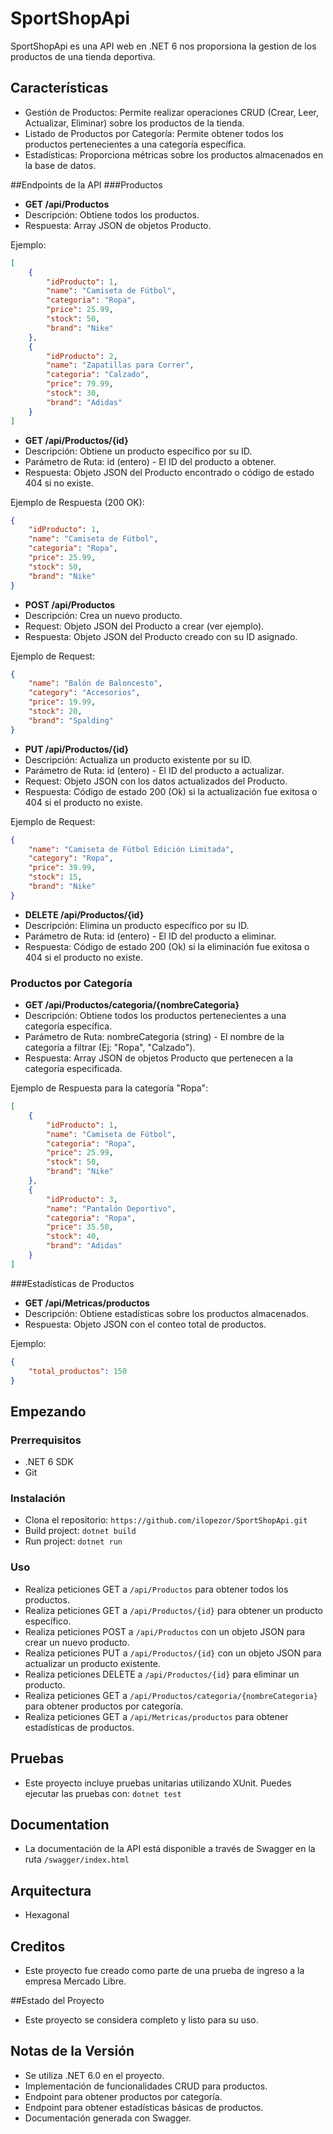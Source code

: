 # SportShopApi


SportShopApi es una API web en .NET 6 nos proporsiona la gestion de los productos de una tienda deportiva.

## Características

- Gestión de Productos: Permite realizar operaciones CRUD (Crear, Leer, Actualizar, Eliminar) sobre los productos de la tienda.
- Listado de Productos por Categoría: Permite obtener todos los productos pertenecientes a una categoría específica.
- Estadísticas: Proporciona métricas sobre los productos almacenados en la base de datos.

##Endpoints de la API
###Productos
 - **GET /api/Productos**
  - Descripción: Obtiene todos los productos.
  - Respuesta: Array JSON de objetos Producto.
  
Ejemplo:
```json
[
    {
        "idProducto": 1,
        "name": "Camiseta de Fútbol",
        "categoria": "Ropa",
        "price": 25.99,
        "stock": 50,
        "brand": "Nike"
    },
    {
        "idProducto": 2,
        "name": "Zapatillas para Correr",
        "categoria": "Calzado",
        "price": 79.99,
        "stock": 30,
        "brand": "Adidas"
    }
]
```

- **GET /api/Productos/{id}**
 - Descripción: Obtiene un producto específico por su ID.
 - Parámetro de Ruta: id (entero) - El ID del producto a obtener.
 - Respuesta: Objeto JSON del Producto encontrado o código de estado 404 si no existe.

Ejemplo de Respuesta (200 OK):
```json
{
    "idProducto": 1,
    "name": "Camiseta de Fútbol",
    "categoria": "Ropa",
    "price": 25.99,
    "stock": 50,
    "brand": "Nike"
}
```
- **POST /api/Productos**
 - Descripción: Crea un nuevo producto.
 - Request: Objeto JSON del Producto a crear (ver ejemplo).
 - Respuesta: Objeto JSON del Producto creado con su ID asignado.

Ejemplo de Request:
```json
{
    "name": "Balón de Baloncesto",
    "category": "Accesorios",
    "price": 19.99,
    "stock": 20,
    "brand": "Spalding"
}
```
- **PUT /api/Productos/{id}**
 - Descripción: Actualiza un producto existente por su ID.
 - Parámetro de Ruta: id (entero) - El ID del producto a actualizar.
 - Request: Objeto JSON con los datos actualizados del Producto.
 - Respuesta: Código de estado 200 (Ok) si la actualización fue exitosa o 404 si el producto no existe.

Ejemplo de Request:
```json
{
    "name": "Camiseta de Fútbol Edición Limitada",
    "category": "Ropa",
    "price": 39.99,
    "stock": 15,
    "brand": "Nike"
}
```
- **DELETE /api/Productos/{id}**
 - Descripción: Elimina un producto específico por su ID.
 - Parámetro de Ruta: id (entero) - El ID del producto a eliminar.
 - Respuesta: Código de estado 200 (Ok) si la eliminación fue exitosa o 404 si el producto no existe.

### Productos por Categoría
- **GET /api/Productos/categoria/{nombreCategoria}**
 - Descripción: Obtiene todos los productos pertenecientes a una categoría específica.
 - Parámetro de Ruta: nombreCategoria (string) - El nombre de la categoría a filtrar (Ej: "Ropa", "Calzado").
 - Respuesta: Array JSON de objetos Producto que pertenecen a la categoría especificada.

Ejemplo de Respuesta para la categoría "Ropa":
```json
[
    {
        "idProducto": 1,
        "name": "Camiseta de Fútbol",
        "categoria": "Ropa",
        "price": 25.99,
        "stock": 50,
        "brand": "Nike"
    },
    {
        "idProducto": 3,
        "name": "Pantalón Deportivo",
        "categoria": "Ropa",
        "price": 35.50,
        "stock": 40,
        "brand": "Adidas"
    }
]
```

###Estadísticas de Productos
- **GET /api/Metricas/productos**
 - Descripción: Obtiene estadísticas sobre los productos almacenados.
 - Respuesta: Objeto JSON con el conteo total de productos.

Ejemplo:
```json
{
    "total_productos": 150
}
```


## Empezando
### Prerrequisitos
  - .NET 6 SDK
  - Git
    
### Instalación
  - Clona el repositorio: ``https://github.com/ilopezor/SportShopApi.git``
  - Build project: ``dotnet build``
  - Run project: ``dotnet run``
    
### Uso
- Realiza peticiones GET a ``/api/Productos`` para obtener todos los productos.
- Realiza peticiones GET a ``/api/Productos/{id}`` para obtener un producto específico.
- Realiza peticiones POST a ``/api/Productos`` con un objeto JSON para crear un nuevo producto.
- Realiza peticiones PUT a ``/api/Productos/{id}`` con un objeto JSON para actualizar un producto existente.
- Realiza peticiones DELETE a ``/api/Productos/{id}`` para eliminar un producto.
- Realiza peticiones GET a ``/api/Productos/categoria/{nombreCategoria}`` para obtener productos por categoría.
- Realiza peticiones GET a ``/api/Metricas/productos`` para obtener estadísticas de productos.

## Pruebas
- Este proyecto incluye pruebas unitarias utilizando XUnit. Puedes ejecutar las pruebas con:
``dotnet test``

## Documentation
- La documentación de la API está disponible a través de Swagger en la ruta ``/swagger/index.html``

## Arquitectura
- Hexagonal


## Creditos
- Este proyecto fue creado como parte de una prueba de ingreso a la empresa Mercado Libre.

##Estado del Proyecto
- Este proyecto se considera completo y listo para su uso.


## Notas de la Versión
- Se utiliza .NET 6.0 en el proyecto.
- Implementación de funcionalidades CRUD para productos.
- Endpoint para obtener productos por categoría.
- Endpoint para obtener estadísticas básicas de productos.
- Documentación generada con Swagger.
